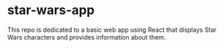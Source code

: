 # star-wars-app
This repo is dedicated to a basic web app using React that displays Star Wars characters and provides information about them. 
